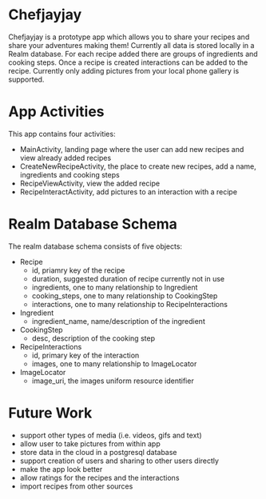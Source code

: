 # Chefjayjay

Chefjayjay is a prototype app which allows you to share your recipes and share your adventures making them! Currently all data is stored locally in a Realm database. For each recipe added there are groups of ingredients and cooking steps. Once a recipe is created interactions can be added to the recipe. Currently only adding pictures from your local phone gallery is supported.

# App Activities

This app contains four activities:

- MainActivity, landing page where the user can add new recipes and view already added recipes
- CreateNewRecipeActivity, the place to create new recipes, add a name, ingredients and cooking steps
- RecipeViewActivity, view the added recipe
- RecipeInteractActivity, add pictures to an interaction with a recipe

# Realm Database Schema

The realm database schema consists of five objects:

- Recipe
  - id, priamry key of the recipe
  - duration, suggested duration of recipe currently not in use
  - ingredients, one to many relationship to Ingredient
  - cooking_steps, one to many relationship to CookingStep
  - interactions, one to many relationship to RecipeInteractions
- Ingredient
  - ingredient_name, name/description of the ingredient
- CookingStep
  - desc, description of the cooking step
- RecipeInteractions
  - id, primary key of the interaction
  - images, one to many relationship to ImageLocator
- ImageLocator
  - image_uri, the images uniform resource identifier 

# Future Work

- support other types of media (i.e. videos, gifs and text)
- allow user to take pictures from within app
- store data in the cloud in a postgresql database
- support creation of users and sharing to other users directly
- make the app look better
- allow ratings for the recipes and the interactions
- import recipes from other sources
